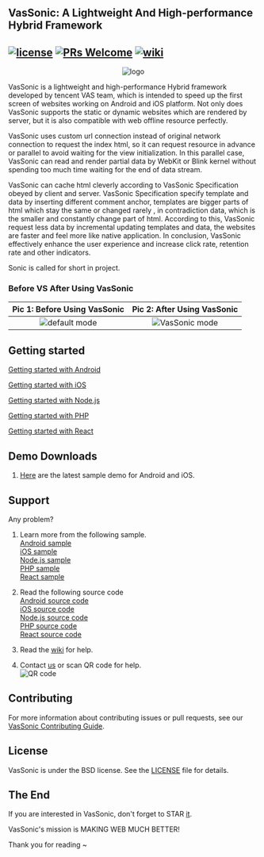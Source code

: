 ## VasSonic: A Lightweight And High-performance Hybrid Framework
[![license](http://img.shields.io/badge/license-BSD3-brightgreen.svg?style=flat)](https://github.com/Tencent/VasSonic/blob/master/LICENSE)
[![PRs Welcome](https://img.shields.io/badge/PRs-welcome-brightgreen.svg)](https://github.com/Tencent/VasSonic/pulls)
[![wiki](https://img.shields.io/badge/Wiki-open-brightgreen.svg)](https://github.com/Tencent/VasSonic/wiki)
---

<p align="center">
  <img alt="logo" src="https://github.com/Tencent/VasSonic/blob/master/assets/logo.png"/>
</p>

VasSonic is a lightweight and high-performance Hybrid framework developed by tencent VAS team,  which is intended to speed up the first screen of websites working on Android and iOS platform.
 Not only does VasSonic supports the static or dynamic websites which are rendered by server, but it is also compatible with web offline resource perfectly. 

 VasSonic uses custom url connection instead of original network connection to request the index html, so it can request resource in advance or parallel to avoid waiting for the view initialization.
 In this parallel case, VasSonic can read and render partial data by WebKit or Blink kernel without spending too much time waiting for the end of data stream.

 VasSonic can cache html cleverly according to VasSonic Specification obeyed by client and server.
 VasSonic Specification specify template and data by inserting different comment anchor, templates are bigger parts of html which stay the same or changed rarely , in contradiction data, which is the smaller and constantly change part of html.
 According to this, VasSonic request less data by incremental updating templates and data, the websites are faster and feel more like native application.
 In conclusion, VasSonic effectively enhance the user experience and increase click rate, retention rate and other indicators.

 Sonic is called for short in project.

### Before VS After Using VasSonic

Pic 1: Before Using VasSonic |  Pic 2: After Using VasSonic
:-------------------------:|:-------------------------:
![default mode][1]  |  ![VasSonic mode][2]

## Getting started

[Getting started with Android](https://github.com/Tencent/VasSonic/blob/master/sonic-android/README.md)

[Getting started with iOS](https://github.com/Tencent/VasSonic/blob/master/sonic-iOS/README.md)

[Getting started with Node.js](https://github.com/Tencent/VasSonic/blob/master/sonic-nodejs/README.md)

[Getting started with PHP](https://github.com/Tencent/VasSonic/blob/master/sonic-php/README.md)

[Getting started with React](https://github.com/Tencent/VasSonic/blob/master/sonic-react/README.md)

## Demo Downloads
1. [Here](https://github.com/Tencent/VasSonic/releases) are the latest sample demo for Android and iOS.


## Support
Any problem?

1. Learn more from the following sample. </br>
[Android sample](https://github.com/Tencent/VasSonic/tree/master/sonic-android/sample)  </br>
[iOS sample](https://github.com/Tencent/VasSonic/tree/master/sonic-iOS/SonicSample) </br>
[Node.js sample](https://github.com/Tencent/VasSonic/tree/master/sonic-nodejs) </br>
[PHP sample](https://github.com/Tencent/VasSonic/tree/master/sonic-php/sample) </br>
[React sample](https://github.com/Tencent/VasSonic/tree/master/sonic-react) </br>

2. Read the following source code </br>
[Android source code](https://github.com/Tencent/VasSonic/tree/master/sonic-android/sdk) </br>
[iOS source code](https://github.com/Tencent/VasSonic/tree/master/sonic-iOS/Sonic)  </br>
[Node.js source code](https://github.com/Tencent/VasSonic/tree/master/sonic-nodejs) </br>
[PHP source code](https://github.com/Tencent/VasSonic/tree/master/sonic-php/sdk) </br>
[React source code](https://github.com/Tencent/VasSonic/tree/master/sonic-react) </br>

3. Read the [wiki](https://github.com/Tencent/VasSonic/wiki) for help.

4. Contact [us](https://jq.qq.com/?_wv=1027&k=4EaxB4K) or scan QR code for help.</br>
![QR code][3]

## Contributing
For more information about contributing issues or pull requests, see our [VasSonic Contributing Guide](https://github.com/Tencent/VasSonic/blob/master/CONTRIBUTING.md).

## License
VasSonic is under the BSD license. See the [LICENSE](https://github.com/Tencent/VasSonic/blob/master/LICENSE) file for details.

## The End
If you are interested in VasSonic, don't forget to STAR [it](https://github.com/Tencent/VasSonic). 

VasSonic's mission is MAKING WEB MUCH BETTER!

Thank you for reading ~

[1]: https://github.com/Tencent/VasSonic/blob/master/assets/20170705120005424.gif
[2]: https://github.com/Tencent/VasSonic/blob/master/assets/20170705120029897.gif
[3]: https://github.com/Tencent/VasSonic/blob/master/assets/QR.JPG
[4]: https://github.com/Tencent/VasSonic/blob/master/assets/logo.png

